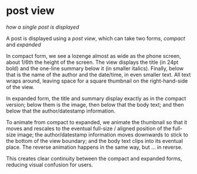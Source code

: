 # post view
*how a single post is displayed*

A post is displayed using a *post view*, which can take two forms, *compact* and *expanded*

In compact form, we see a lozenge almost as wide as the phone screen, about 1/6th the height of the screen. The view displays the title (in 24pt bold) and the one-line summary below it (in smaller italics). Finally, below that is the name of the author and the date/time, in even smaller text. All text wraps around, leaving space for a square thumbnail on the right-hand-side of the view.

In expanded form, the title and summary display exactly as in the compact version; below them is the image, then below that the body text; and then below that the author/datestamp information.

To animate from compact to expanded, we animate the thumbnail so that it moves and rescales to the eventual full-size / aligned position of the full-size image; the author/datestamp information moves downwards to stick to the bottom of the view boundary; and the body text clips into its eventual place. The reverse animation happens in the same way, but ... in reverse.

This creates clear continuity between the compact and expanded forms, reducing visual confusion for users.